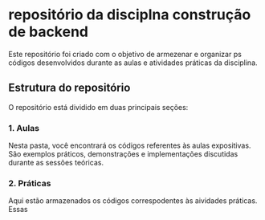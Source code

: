 # repositório da disciplna construção de backend

Este repositório foi criado com o objetivo de armezenar e organizar ps códigos desenvolvidos durante as aulas e atividades práticas da disciplina.

## Estrutura do repositório

O repositório está dividido em duas principais seções:

### 1. Aulas
Nesta pasta, você encontrará os códigos referentes às aulas expositivas. São exemplos práticos, demonstrações e implementações discutidas durante as sessões teóricas.

### 2. Práticas
Aqui estão armazenados os códigos correspodentes às aividades práticas. Essas 